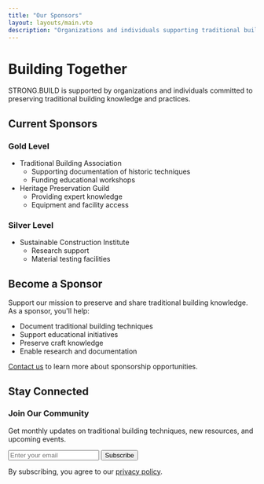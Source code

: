 ```yaml
---
title: "Our Sponsors"
layout: layouts/main.vto
description: "Organizations and individuals supporting traditional building knowledge preservation"
---
```


# Building Together

STRONG.BUILD is supported by organizations and individuals committed to preserving traditional building knowledge and practices.

## Current Sponsors

### Gold Level
- Traditional Building Association
  - Supporting documentation of historic techniques
  - Funding educational workshops
- Heritage Preservation Guild
  - Providing expert knowledge
  - Equipment and facility access

### Silver Level
- Sustainable Construction Institute
  - Research support
  - Material testing facilities

## Become a Sponsor

Support our mission to preserve and share traditional building knowledge. As a sponsor, you'll help:

- Document traditional building techniques
- Support educational initiatives
- Preserve craft knowledge
- Enable research and documentation

[Contact us](/contact) to learn more about sponsorship opportunities.

## Stay Connected

<div class="newsletter-signup">
  <h3>Join Our Community</h3>
  <p>Get monthly updates on traditional building techniques, new resources, and upcoming events.</p>
  <form action="/api/subscribe" method="POST" class="signup-form">
    <input type="email" name="email" placeholder="Enter your email" required>
    <button type="submit">Subscribe</button>
  </form>
  <p class="form-note">By subscribing, you agree to our <a href="/privacy">privacy policy</a>.</p>
</div> 